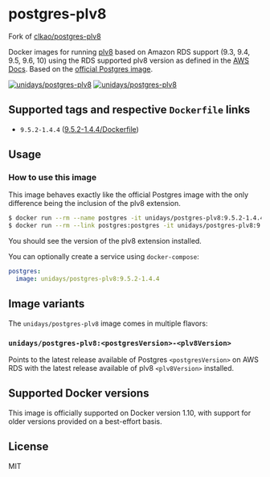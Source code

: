 # postgres-plv8

Fork of [clkao/postgres-plv8](https://github.com/clkao/docker-postgres-plv8)


Docker images for running [plv8](https://github.com/plv8/plv8) based on Amazon RDS support (9.3, 9.4, 9.5, 9.6, 10) using the RDS supported plv8 version as defined in the [AWS Docs](https://docs.aws.amazon.com/AmazonRDS/latest/UserGuide/CHAP_PostgreSQL.html). Based on the [official Postgres image](http://registry.hub.docker.com/_/postgres/).

[![unidays/postgres-plv8][docker-pulls-image]][docker-hub-url] [![unidays/postgres-plv8][docker-stars-image]][docker-hub-url]

## Supported tags and respective `Dockerfile` links
- `9.5.2-1.4.4` ([9.5.2-1.4.4/Dockerfile](https://github.com/myunidays/docker-postgres-plv8/blob/master/9.5/Dockerfile))

## Usage

### How to use this image

This image behaves exactly like the official Postgres image with the only difference being the inclusion of the plv8 extension.

```sh
$ docker run --rm --name postgres -it unidays/postgres-plv8:9.5.2-1.4.4
$ docker run --rm --link postgres:postgres -it unidays/postgres-plv8:9.5.2-1.4.4 bash -c "psql -U postgres -h \$POSTGRES_PORT_5432_TCP_ADDR -t -c \"CREATE EXTENSION plv8; SELECT extversion FROM pg_extension WHERE extname = 'plv8';\""
```

You should see the version of the plv8 extension installed.

You can optionally create a service using `docker-compose`:

```yml
postgres:
  image: unidays/postgres-plv8:9.5.2-1.4.4
```

## Image variants

The `unidays/postgres-plv8` image comes in multiple flavors:

### `unidays/postgres-plv8:<postgresVersion>-<plv8Version>`

Points to the latest release available of Postgres `<postgresVersion>` on AWS RDS with the latest release available of plv8 `<plv8Version>` installed.

## Supported Docker versions

This image is officially supported on Docker version 1.10, with support for older versions provided on a best-effort basis.

## License

MIT

[docker-hub-url]: https://hub.docker.com/r/unidays/postgres-plv8/
[docker-pulls-image]: https://img.shields.io/docker/pulls/unidays/postgres-plv8.svg?style=flat-square
[docker-stars-image]: https://img.shields.io/docker/stars/unidays/postgres-plv8.svg?style=flat-square
